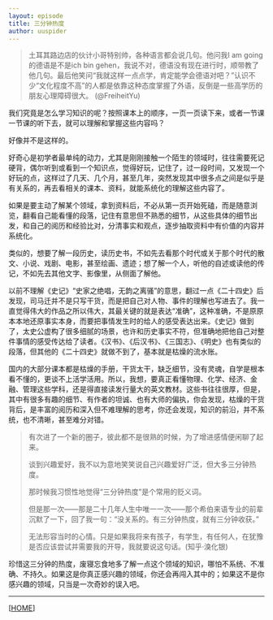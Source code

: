```yaml
---
layout: episode
title: 三分钟热度
author: uuspider
---
```

>土耳其路边店的伙计小哥特别帅，各种语言都会说几句。他问我I am going的德语是不是ich bin gehen，我说不对，德语没有现在进行时，顺带教了他几句。最后他笑问“我就这样一点点学，肯定能学会德语对吧？”认识不少“文化程度不高”的人都是依靠这种态度掌握了外语，反倒是一些高学历的朋友心理障碍很大。 (@FreiheitYu)

我们究竟是怎么学习知识的呢？按照课本上的顺序，一页一页读下来，或者一节课一节课的听下去，就可以理解和掌握这些内容吗？

好像并不是这样的。

好奇心是初学者最单纯的动力，尤其是刚刚接触一个陌生的领域时，往往需要死记硬背，偶尔听到或看到一个知识点，觉得好玩，记住了，过一段时间，又发现一个好玩的点，这样过了几天、几个月，甚至几年，突然发现其中很多点之间是似乎是有关系的，再去看相关的课本、资料，就能系统化的理解这些内容了。

如果是要主动了解某个领域，拿到资料后，不必从第一页开始死磕，而是随意浏览，翻看自己能看懂的段落，记住有意思但不熟悉的细节，从这些具体的细节出发，和自己的阅历和经验比对，分清事实和观点，逐步抽取资料中有价值的内容并系统化。

类似的，想要了解一段历史，读历史书，不如先去看那个时代或关于那个时代的散文、小说、戏剧、电影，甚至绘画、遗迹；想了解一个人，听他的自述或读他的传记，不如先去其他文字、影像里，从侧面了解他。

以前不理解《史记》“史家之绝唱，无韵之离骚”的意思，翻过一点《二十四史》后发现，司马迁并不是只写干货，而是把自己对人物、事件的理解也写进去了。我一直觉得伟大的作品之所以伟大，其最关键的就是表达“准确”，这种准确，不是原原本本地还原事实本身，而要把事情发生时的给人的感受表达出来。《史记》做到了，太史公虚构了很多细腻的场景，也许和历史事实不符，但准确地把他自己对整件事情的感受传达给了读者。《汉书》、《后汉书》、《三国志》、《明史》也有类似的段落，但其他的《二十四史》就做不到了，基本就是枯燥的流水账。

国内的大部分课本都是枯燥的手册，干货太干，缺乏细节，没有灵魂，自学是根本看不懂的，更谈不上活学活用。所以，我想，要真正看懂物理、化学、经济、金融、管理这些学科，还是得直接读发行量大的英文教材。这些书往往很厚，但是，其中有很多有趣的细节、有作者的坦诚、也有大师的偏执，你会发现，枯燥的干货背后，是丰富的阅历和深入但不难理解的思考，你还会发现，知识的前沿，并不系统，也不清晰，甚至难分对错。

>有次进了一个新的圈子，彼此都不是很熟的时候，为了增进感情便闲聊了起来。
>
>谈到兴趣爱好，我不以为意地笑笑说自己兴趣爱好广泛，但大多三分钟热度。
>
>那时候我习惯性地觉得“三分钟热度”是个常用的贬义词。
>
>但是那一次——那是二十几年人生中唯一一次——那个希伯来语专业的前辈沉默了一下，回了我一句：“没关系的。有三分钟热度，就有三分钟收获。”
>
>无法形容当时的心情。只是如果我将来有孩子，有学生，有任何人，在犹豫是否应该尝试并需要我的开导，我就要说这句话。(知乎·溴化银)

珍惜这三分钟的热度，废寝忘食地多了解一点这个领域的知识，哪怕不系统、不准确、不持久。如果这是你真正感兴趣的领域，你还会再闯入其中的；如果这不是你感兴趣的领域，只当是一次奇妙的误入吧。


***

[[HOME][episode]]

[episode]:http://about.uuspider.com/2019/06/02/episodeindex.html
